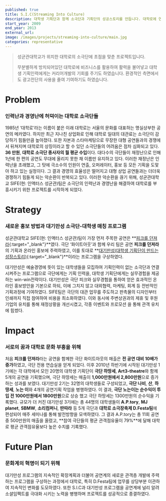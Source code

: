```yaml
---
published: true
title: S.I.C(Streaming Into Culture)
description: 대학생 기획단과 함께 소극단과 기획단의 성공스토리를 만듭니다. 대학로에 연극의 희망을!
start_year: 2009
end_year: 2013
external_url:
image: /images/projects/streaming-into-culture/main.jpg
categories: representative
---
```


>성균관대학교가 위치한 대학로의 소극단에 초점을 맞춘 프로젝트입니다.
>
>무분별하게 방치되어있던 대학로에 비즈니스를 활용하여 활력을 불어넣고
>대학생 기획인력에게는 커리어개발의 기회를 주기도 하였습니다.
>환경적인 측면에서도 광고전단의 사용을 줄여 기여하기도 하였습니다.

# Problem
### 인력난과 경영난에 허덕이는 대학로 소극단들
1985년 ‘대학로’라는 이름이 붙은 이래 대학로는 서울의 문화를 대표하는 명실상부한 공연의 메카였다.
하지만 최근 지나친 상업화로 인해 대학로 일대의 대관료는 소극단이 감당하기 힘들만큼 높아졌다.
또한 자본과 스타마케팅으로 무장한 대형 공연들과의 경쟁에서 뒤쳐지며 대학로의 상징이라고 할 수 있던 소극단들의 어려움은 점차 심화되고 있다.
**36 만원**, **대학로 소극단 종사자의 월 평균 수입**이다.
대다수의 극단들이 재정난으로 인해 1년에 한 편의 공연도 무대에 올리지 못한 채 이름만 유지하고 있다.
이러한 재정난은 인력난을 초래했고, 그 탓에 극소수의 인원이 연출, 오퍼레이터, 홍보 등 모든 기획을 도맟아 하고 있는 실정이다. 그 결과 경영의 효율성은 떨어지고 대형 상업 공연들과는 더더욱 경쟁하기 힘들게 되는 악순환이 반복되고 있다. 이러한 악순환을 끊기 위해, 성균관대학교 SIFE(현: 인액터스 성균관)팀은 소극단의 인력난과 경영난을 해결하여 대학로를 부흥시키기 위한 프로젝트를 시작하게 되었다.

# Strategy

### 새로운 홍보 방법과 **대기만성** 소극단-대학생 매칭 프로그램

성균관대학교 SIFE(현: 인액터스 성균관)팀이 가장 먼저 주목한 공연은 **[피크를 던져라](http://ticket.interpark.com/Ticket/Goods/GoodsInfo.asp?GoodsCode=09008765){:target="_blank"}**였다.
극단 ‘화이트아웃’과 함께 우리 팀은 공연 **피크를 던져라**의 기획과 온라인 홍보에 주력하였고,
이를 토대로 **[대기만성(대학생 기획단이 만드는 성장스토리)](https://search.naver.com/search.naver?sm=tab_hty.top&where=nexearch&query=%EB%8C%80%EA%B8%B0%EB%A7%8C%EC%84%B1+sife&oquery=%EB%8C%80%EA%B8%B0%EB%A7%8C%EC%84%B1&tqi=TGIZFspySEKssZnW2pCssssstzK-179994){:target="_blank"}**이라는 프로그램을 구상하였다.

대기만성은 예술경영에 뜻이 있는 대학생들을 모집하여 기획인력이 없는 소극단과 연결시켜주는 프로그램으로 극단에게는 기획 인력을, 대학생 기획단에게는 실무경험을 제공하는 win-win전략이다. 대기만성은 극단 피크와 실무경험을 통하여 얻은 효과적인 온라인 홍보방안을 기본으로 하되, 이에 그치지 않고 대외협력, 마케팅, 회계 등 전반적인 기획과정에 기여하였다. SIFE팀은 극단의 대관 업무를 주도하고 판촉물의 디자인부터 인쇄까지 직접 참여하여 비용을 최소화하였다. 이와 동시에 주변상권과의 제휴 및 후원 기업의 유치를 통해 재정상황을 개선시켰고, 각종 이벤트와 프로모션 을 통해 관객 유치에 힘썼다.

# Impact

### 서로의 꿈과 대학로 문화 부흥을 위해

처음 **피크를 던져라**라는 공연을 함께한 극단 화이트아웃의 매출은 **전 공연 대비 10배가 증가**하였고, 극단 전용 연습실을 얻게 되었다. 이후 2010년 하반기에 시작된 대기만성 1기에는 각 대학에서 모인 20명의 대학생 기획단이 **극단 하땅세**, **Art3-theatre**와 함께 5개의 공연을 기획했으며, 극단 하땅세는 매출이 **1,000만원에서 2,800만원**으로 증가하는 성과를 보였다. 대기만성 2기는 32명의 대학생들로 구성되었고, **극단 나비**, **산**, **하땅세**, **노는 이**와 4개의 공연기획 작업을 병행하였다. 이 결과, **극단 노는이는 순수익이 투입 전 1000만원에서 1800만원**으로 상승 했고 극단 하땅세는 1300만원의 순수익을 기록했다.
규모가 더 커진 대기만성 3기에는 총 44명의 대학생들이 **A.P.tory**, **MJ planet**, **SBMW**, **소리컴퍼니**, **딴따라** 등 5개 극단과 **대학로 소극장축제 D.Festa팀**에 편성되어 매주 세미나를 통해 발전방향을 모색하였다. 그 결과 A.P.tory는 총 11회 공연 중 500만원의 매출을 올렸고, **참여 극단들의 평균 관객점유율이 79%**에 달해 대학로 평균 관객점유율보다 높은 수치를 기록했다.

# Future Plan

### 문화계의 혁명이 되기 위해

대기만성 프로그램의 지속적인 확장계획과 더불어 공연계의 새로운 관객층 개발에 주력하는 프로그램을 구상하는 과정에서 대학로, 특히 D.Festa팀에 업무를 상당부분 이관하여 지속적인 변화를 도모하였다. 또한 S.I.C과 대기만성 프로그램을 공연계에 널리 알려 소셜임팩트를 극대화 시키는 노력을 병행하며 프로젝트를 성공적으로 종결하였다.
